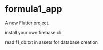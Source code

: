 # formula1_app

A new Flutter project.

install your own firebase cli

read f1_db.txt in assets for database creation


